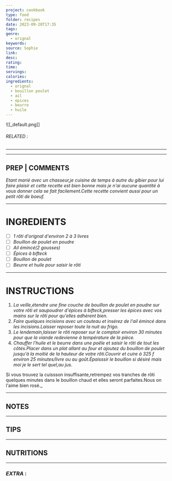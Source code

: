 ```yaml
---
project: cookbook
type: food
folder: recipes
date: 2023-09-20T17:35
tags: 
genre:
  - orignal
keywords: 
source: Sophie
link: 
desc: 
rating: 
time: 
servings: 
calories: 
ingredients:
  - orignal
  - bouillon poulet
  - ail
  - epices
  - beurre
  - huile
---
```


![[_default.png]]
###### *RELATED* : 
---


---
## PREP | COMMENTS

_Etant marié avec un chasseur,je cuisine de temps à autre du gibier pour lui faire plaisir et cette recette est bien bonne mais je n'ai aucune quantité à vous donner cela se fait facilement.Cette recette convient aussi pour un petit rôti de boeuf._

---
# INGREDIENTS

- [ ] _1 rôti d'orignal d'environ 2 à 3 livres_
- [ ] _Bouillon de poulet en poudre_
- [ ] _Ail émincé(2 gousses)_
- [ ] _Épices à bifteck_
- [ ] _Bouillon de poulet_
- [ ] _Beurre et huile pour saisir le rôti_

---
# INSTRUCTIONS

1. _La veille,étendre une fine couche de bouillon de poulet en poudre sur votre rôti et saupoudrer d'épices à bifteck,presser les épices avec vos mains sur le rôti pour qu'elles adhèrent bien._
2. _Faire quelques incisions avec un couteau et insérez de l'ail émincé dans les incisions.Laisser reposer toute la nuit au frigo._
3. _Le lendemain,laisser le rôti reposer sur le comptoir environ 30 minutes pour que la viande redevienne à température de la pièce._
4. _Chauffer l'huile et le beurre dans une poêle et saisir le rôti de tout les côtés.Placer dans un plat allant au four et ajoutez du bouillon de poulet jusqu'à la moitié de la hauteur de votre rôti.Couvrir et cuire à 325 f environ 25 minutes/livre ou au goût.Épaisssir le bouillon si désiré mais moi je le sert tel quel,au jus._
    
Si vous trouvez la cuissson insuffisante,retrempez vos tranches de rôti quelques minutes dans le bouillon chaud et elles seront parfaites.Nous on l'aime bien rosé._

---
## NOTES



---
## TIPS



---
## NUTRITIONS



---
### *EXTRA* :



